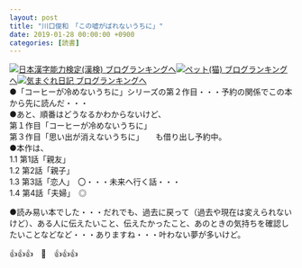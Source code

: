 ```yaml
---
layout: post
title: "川口俊和　「この嘘がばれないうちに」"
date: 2019-01-28 00:00:00 +0900
categories: [読書]
---
```


[![](/syuusyuu9701/assets/images/川口俊和-「この嘘がばれないうちに」-br_c_3028_1.gif)](http://blog.with2.net/link.php?1659096:3028 "日本漢字能力検定(漢検) ブログランキングへ")[日本漢字能力検定(漢検) ブログランキングへ](http://blog.with2.net/link.php?1659096:3028)[![](/syuusyuu9701/assets/images/川口俊和-「この嘘がばれないうちに」-br_c_1348_1.gif)](http://blog.with2.net/link.php?1659096:1348 "ペット(猫) ブログランキングへ")[ペット(猫) ブログランキングへ](http://blog.with2.net/link.php?1659096:1348)[![](/syuusyuu9701/assets/images/川口俊和-「この嘘がばれないうちに」-br_c_9257_1.gif)](http://blog.with2.net/link.php?1659096:9257 "気まぐれ日記 ブログランキングへ")[気まぐれ日記 ブログランキングへ](http://blog.with2.net/link.php?1659096:9257)  
●「コーヒーが冷めないうちに」シリーズの第２作目・・・予約の関係でこの本から先に読んだ・・・  
●あと、順番はどうなるかわからないけど、  
第１作目「コーヒーが冷めないうちに」  
第３作目「思い出が消えないうちに」　　も借り出し予約中。  
●本作は、  
1.1 第1話「親友」  
1.2 第2話「親子」  
1.3 第3話「恋人」　〇・・・未来へ行く話・・・  
1.4 第4話「夫婦」　◎  
  
●読み易い本でした・・・だれでも、過去に戻って（過去や現在は変えられないけど）、ある人に伝えたいこと、伝えたかったこと、あのときの気持ちを確認したいことなどなど・・・ありますね・・・叶わない夢が多いけど。  
  
👍👍👍　🐖　👍👍👍
